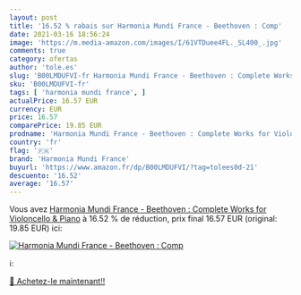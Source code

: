 ```yaml
---
layout: post
title: '16.52 % rabais sur Harmonia Mundi France - Beethoven : Comp'
date: 2021-03-16 18:56:24
image: 'https://m.media-amazon.com/images/I/61VTDuee4FL._SL400_.jpg'
comments: true
category: ofertas
author: 'tole.es'
slug: 'B00LMDUFVI-fr Harmonia Mundi France - Beethoven : Complete Works for...'
sku: 'B00LMDUFVI-fr'
tags: [ 'harmonia mundi france', ]
actualPrice: 16.57 EUR
currency: EUR
price: 16.57
comparePrice: 19.85 EUR
prodname: 'Harmonia Mundi France - Beethoven : Complete Works for Violoncello & Piano'
country: 'fr'
flag: '🇫🇷'
brand: 'Harmonia Mundi France'
buyurl: 'https://www.amazon.fr/dp/B00LMDUFVI/?tag=tolees0d-21'
descuento: '16.52'
average: '16.57'
---
```


Vous avez [Harmonia Mundi France - Beethoven : Complete Works for Violoncello & Piano](https://www.amazon.fr/dp/B00LMDUFVI/?tag=tolees0d-21)  à  16.52 % de réduction, prix final  16.57 EUR (original: 19.85 EUR) ici:

[![Harmonia Mundi France - Beethoven : Comp](https://m.media-amazon.com/images/I/61VTDuee4FL._SL400_.jpg)](https://www.amazon.fr/dp/B00LMDUFVI/?tag=tolees0d-21)

ℹ️:


[🛒 Achetez-le maintenant!!](https://www.amazon.fr/dp/B00LMDUFVI/?tag=tolees0d-21)
